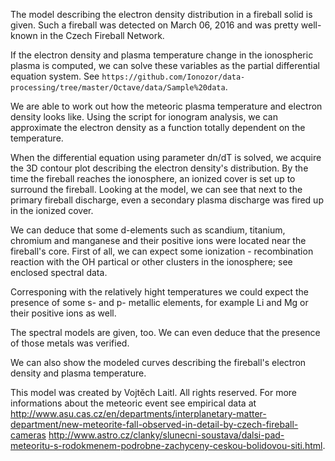 The model describing the electron density distribution in a fireball solid is given. Such a fireball was detected on March 06, 2016 and was pretty well-known in the Czech Fireball Network.

If the electron density and plasma temperature change in the ionospheric plasma is computed, we can solve these variables as the partial differential equation system. See `https://github.com/Ionozor/data-processing/tree/master/Octave/data/Sample%20data`.

We are able to work out how the meteoric plasma temperature and electron density looks like. Using the script for ionogram analysis, we can approximate the electron density as a function totally dependent on the temperature.

When the differential equation using parameter dn/dT is solved, we acquire the 3D contour plot describing the electron density's distribution. By the time the fireball reaches the ionosphere, an ionized cover is set up to surround the fireball. Looking at the model, we can see that next to the primary fireball discharge, even a secondary plasma discharge was fired up in the ionized cover.

We can deduce that some d-elements such as scandium, titanium, chromium and manganese and their positive ions were located near the fireball's core.  First of all, we can expect some ionization - recombination reaction with the OH partical or other clusters in the ionosphere; see enclosed spectral data.

Corresponing with the relatively hight temperatures we could expect the presence of some s- and p- metallic elements, for example Li and Mg or their positive ions as well.

The spectral models are given, too. We can even deduce that the presence of those metals was verified.

We can also show the modeled curves describing the fireball's electron density and plasma temperature.

This model was created by Vojtěch Laitl. All rights reserved. For more informations about the meteoric event see empirical data at
http://www.asu.cas.cz/en/departments/interplanetary-matter-department/new-meteorite-fall-observed-in-detail-by-czech-fireball-cameras
http://www.astro.cz/clanky/slunecni-soustava/dalsi-pad-meteoritu-s-rodokmenem-podrobne-zachyceny-ceskou-bolidovou-siti.html.
